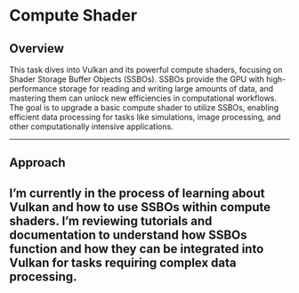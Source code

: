 # Compute Shader

## Overview
This task dives into Vulkan and its powerful compute shaders, focusing on Shader Storage Buffer Objects (SSBOs). SSBOs provide the GPU with high-performance storage for reading and writing large amounts of data, and mastering them can unlock new efficiencies in computational workflows. The goal is to upgrade a basic compute shader to utilize SSBOs, enabling efficient data processing for tasks like simulations, image processing, and other computationally intensive applications.

---

## Approach
I’m currently in the process of learning about Vulkan and how to use SSBOs within compute shaders. I’m reviewing tutorials and documentation to understand how SSBOs function and how they can be integrated into Vulkan for tasks requiring complex data processing. 
---
